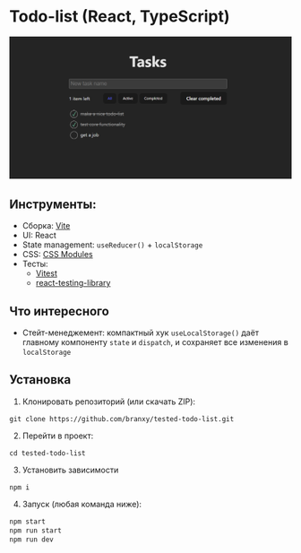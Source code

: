 # Todo-list (React, TypeScript)

![todo-list](./public/todo-list.png)

## Инструменты:

- Сборка: [Vite](https://vitejs.dev/)
- UI: React
- State management: `useReducer()` + `localStorage`
- CSS: [CSS Modules](https://github.com/css-modules/css-modules)
- Тесты:
  - [Vitest](https://vitest.dev/)
  - [react-testing-library](https://testing-library.com/)

## Что интересного

- Стейт-менеджемент: компактный хук `useLocalStorage()` даёт главному компоненту `state` и `dispatch`, и сохраняет все изменения в `localStorage`

## Установка

1. Клонировать репозиторий (или скачать ZIP):

```
git clone https://github.com/branxy/tested-todo-list.git
```

2. Перейти в проект:

```
cd tested-todo-list
```

3. Установить зависимости

```
npm i
```

4. Запуск (любая команда ниже):

```
npm start
npm run start
npm run dev
```
